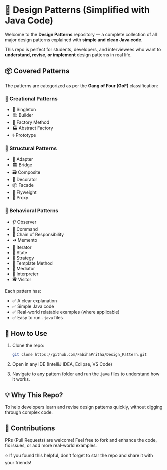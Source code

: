 # 🎨 Design Patterns (Simplified with Java Code)

Welcome to the **Design Patterns** repository — a complete collection of all major design patterns explained with **simple and clean Java code**.

This repo is perfect for students, developers, and interviewees who want to **understand, revise, or implement** design patterns in real life.

## 📦 Covered Patterns

The patterns are categorized as per the **Gang of Four (GoF)** classification:

### 🧱 Creational Patterns
- 🔧 Singleton
- 🏗️ Builder
- 🧙 Factory Method
- 🏭 Abstract Factory
- 🌀 Prototype

### 🔄 Structural Patterns
- 🧱 Adapter
- 🏛️ Bridge
- 🗃️ Composite
- 🎁 Decorator
- 📦 Facade
- 🔗 Flyweight
- 🧲 Proxy

### 🧠 Behavioral Patterns
- 👂 Observer
- 🧞 Command
- 📜 Chain of Responsibility
- ⏪ Memento
- 🤹 Iterator
- 🔄 State
- 🧩 Strategy
- 📖 Template Method
- 📡 Mediator
- 👮 Interpreter
- 🕵️ Visitor

Each pattern has:
- ✅ A clear explanation
- ✅ Simple Java code
- ✅ Real-world relatable examples (where applicable)
- ✅ Easy to run `.java` files

## 🚀 How to Use

1. Clone the repo:
   ```bash
   git clone https://github.com/FabihaPritha/Design_Pattern.git
2. Open in any IDE (IntelliJ IDEA, Eclipse, VS Code)

3. Navigate to any pattern folder and run the .java files to understand how it works.

## 💡 Why This Repo?
To help developers learn and revise design patterns quickly, without digging through complex code.



## 🤝 Contributions
PRs (Pull Requests) are welcome! Feel free to fork and enhance the code, fix issues, or add more real-world examples.

⭐ If you found this helpful, don't forget to star the repo and share it with your friends!